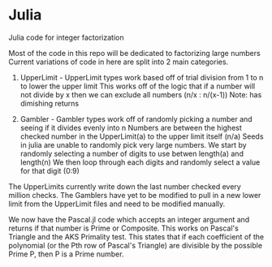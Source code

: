# Julia
Julia code for integer factorization

Most of the code in this repo will be dedicated to factorizing large numbers
Current variations of code in here are split into 2 main categories.

1. UpperLimit - 
  UpperLimit types work based off of trial division from 1 to n to lower the upper limit
  This works off of the logic that if a number will not divide by x then we can exclude all numbers (n/x : n/(x-1))
  Note: has dimishing returns

2. Gambler - 
  Gambler types work off of randomly picking a number and seeing if it divides evenly into n
  Numbers are between the highest checked number in the UpperLimit(a) to the upper limit itself (n/a)
  Seeds in julia are unable to randomly pick very large numbers.
  We start by randomly selecting a number of digits to use betwen length(a) and length(n)
  We then loop through each digits and randomly select a value for that digit (0:9)
  
  
The UpperLimits currently write down the last number checked every million checks.
The Gamblers have yet to be modified to pull in a new lower limit from the UpperLimit files and need to be modified manually.

We now have the Pascal.jl code which accepts an integer argument and returns if that number is Prime or Composite.
This works on Pascal's Triangle and the AKS Primality test.
This states that if each coefficient of the polynomial (or the Pth row of Pascal's Triangle) are divisible by the possible Prime P, then P is a Prime number.

  
